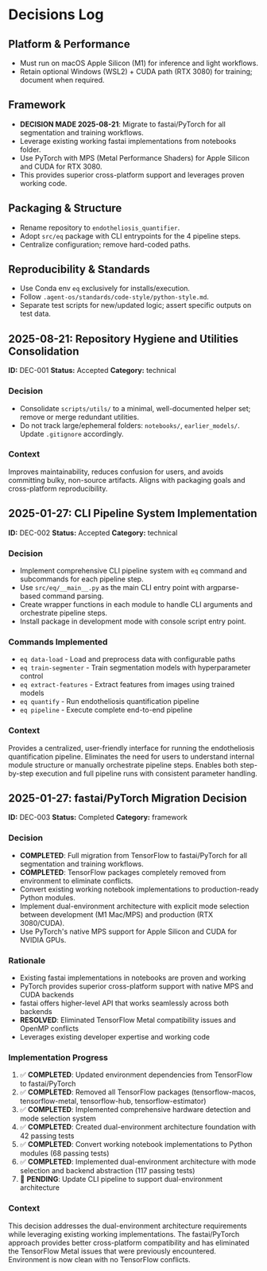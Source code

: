 # Decisions Log

## Platform & Performance
- Must run on macOS Apple Silicon (M1) for inference and light workflows.
- Retain optional Windows (WSL2) + CUDA path (RTX 3080) for training; document when required.

## Framework
- **DECISION MADE 2025-08-21**: Migrate to fastai/PyTorch for all segmentation and training workflows.
- Leverage existing working fastai implementations from notebooks folder.
- Use PyTorch with MPS (Metal Performance Shaders) for Apple Silicon and CUDA for RTX 3080.
- This provides superior cross-platform support and leverages proven working code.

## Packaging & Structure
- Rename repository to `endotheliosis_quantifier`.
- Adopt `src/eq` package with CLI entrypoints for the 4 pipeline steps.
- Centralize configuration; remove hard-coded paths.

## Reproducibility & Standards
- Use Conda env `eq` exclusively for installs/execution.
- Follow `.agent-os/standards/code-style/python-style.md`.
- Separate test scripts for new/updated logic; assert specific outputs on test data.

## 2025-08-21: Repository Hygiene and Utilities Consolidation
**ID:** DEC-001
**Status:** Accepted
**Category:** technical

### Decision
- Consolidate `scripts/utils/` to a minimal, well-documented helper set; remove or merge redundant utilities.
- Do not track large/ephemeral folders: `notebooks/`, `earlier_models/`. Update `.gitignore` accordingly.

### Context
Improves maintainability, reduces confusion for users, and avoids committing bulky, non-source artifacts. Aligns with packaging goals and cross-platform reproducibility.

## 2025-01-27: CLI Pipeline System Implementation
**ID:** DEC-002
**Status:** Accepted
**Category:** technical

### Decision
- Implement comprehensive CLI pipeline system with `eq` command and subcommands for each pipeline step.
- Use `src/eq/__main__.py` as the main CLI entry point with argparse-based command parsing.
- Create wrapper functions in each module to handle CLI arguments and orchestrate pipeline steps.
- Install package in development mode with console script entry point.

### Commands Implemented
- `eq data-load` - Load and preprocess data with configurable paths
- `eq train-segmenter` - Train segmentation models with hyperparameter control
- `eq extract-features` - Extract features from images using trained models
- `eq quantify` - Run endotheliosis quantification pipeline
- `eq pipeline` - Execute complete end-to-end pipeline

### Context
Provides a centralized, user-friendly interface for running the endotheliosis quantification pipeline. Eliminates the need for users to understand internal module structure or manually orchestrate pipeline steps. Enables both step-by-step execution and full pipeline runs with consistent parameter handling.

## 2025-01-27: fastai/PyTorch Migration Decision
**ID:** DEC-003
**Status:** Completed
**Category:** framework

### Decision
- **COMPLETED**: Full migration from TensorFlow to fastai/PyTorch for all segmentation and training workflows.
- **COMPLETED**: TensorFlow packages completely removed from environment to eliminate conflicts.
- Convert existing working notebook implementations to production-ready Python modules.
- Implement dual-environment architecture with explicit mode selection between development (M1 Mac/MPS) and production (RTX 3080/CUDA).
- Use PyTorch's native MPS support for Apple Silicon and CUDA for NVIDIA GPUs.

### Rationale
- Existing fastai implementations in notebooks are proven and working
- PyTorch provides superior cross-platform support with native MPS and CUDA backends
- fastai offers higher-level API that works seamlessly across both backends
- **RESOLVED**: Eliminated TensorFlow Metal compatibility issues and OpenMP conflicts
- Leverages existing developer expertise and working code

### Implementation Progress
1. ✅ **COMPLETED**: Updated environment dependencies from TensorFlow to fastai/PyTorch
2. ✅ **COMPLETED**: Removed all TensorFlow packages (tensorflow-macos, tensorflow-metal, tensorflow-hub, tensorflow-estimator)
3. ✅ **COMPLETED**: Implemented comprehensive hardware detection and mode selection system
4. ✅ **COMPLETED**: Created dual-environment architecture foundation with 42 passing tests
5. ✅ **COMPLETED**: Convert working notebook implementations to Python modules (68 passing tests)
6. ✅ **COMPLETED**: Implemented dual-environment architecture with mode selection and backend abstraction (117 passing tests)
7. 🔄 **PENDING**: Update CLI pipeline to support dual-environment architecture

### Context
This decision addresses the dual-environment architecture requirements while leveraging existing working implementations. The fastai/PyTorch approach provides better cross-platform compatibility and has eliminated the TensorFlow Metal issues that were previously encountered. Environment is now clean with no TensorFlow conflicts.
